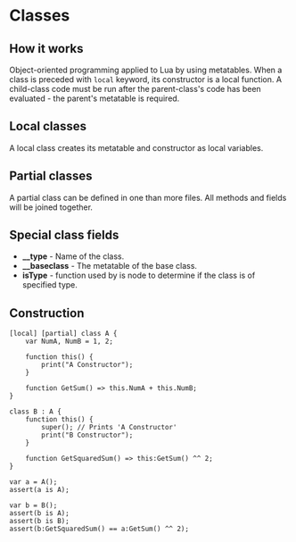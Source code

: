 Classes
=====

## How it works
Object-oriented programming applied to Lua by using metatables.
When a class is preceded with ``local`` keyword, its constructor is a local function.
A child-class code must be run after the parent-class's code has been evaluated - the parent's metatable is required.

## Local classes
A local class creates its metatable and constructor as local variables.

## Partial classes
A partial class can be defined in one than more files. All methods and fields will be joined together.

## Special class fields
- **__type** - Name of the class.
- **__baseclass** - The metatable of the base class.
- **isType** - function used by is node to determine if the class is of specified type.

## Construction
```
[local] [partial] class A {
    var NumA, NumB = 1, 2;
    
    function this() {
        print("A Constructor");
    }

    function GetSum() => this.NumA + this.NumB;
}

class B : A {
    function this() {
        super(); // Prints 'A Constructor'
        print("B Constructor");
    }

    function GetSquaredSum() => this:GetSum() ^^ 2;
}

var a = A();
assert(a is A);

var b = B();
assert(b is A);
assert(b is B);
assert(b:GetSquaredSum() == a:GetSum() ^^ 2);
```